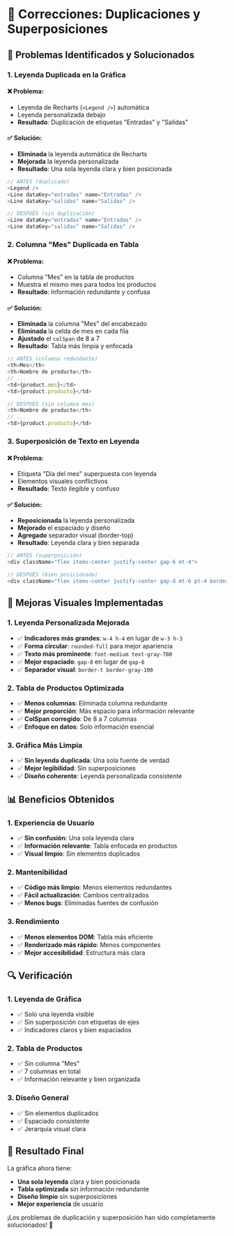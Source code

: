 # 🔧 Correcciones: Duplicaciones y Superposiciones

## 🎯 Problemas Identificados y Solucionados

### 1. **Leyenda Duplicada en la Gráfica**

#### ❌ **Problema:**
- Leyenda de Recharts (`<Legend />`) automática
- Leyenda personalizada debajo
- **Resultado**: Duplicación de etiquetas "Entradas" y "Salidas"

#### ✅ **Solución:**
- **Eliminada** la leyenda automática de Recharts
- **Mejorada** la leyenda personalizada
- **Resultado**: Una sola leyenda clara y bien posicionada

```typescript
// ANTES (duplicado)
<Legend />
<Line dataKey="entradas" name="Entradas" />
<Line dataKey="salidas" name="Salidas" />

// DESPUÉS (sin duplicación)
<Line dataKey="entradas" name="Entradas" />
<Line dataKey="salidas" name="Salidas" />
```

### 2. **Columna "Mes" Duplicada en Tabla**

#### ❌ **Problema:**
- Columna "Mes" en la tabla de productos
- Muestra el mismo mes para todos los productos
- **Resultado**: Información redundante y confusa

#### ✅ **Solución:**
- **Eliminada** la columna "Mes" del encabezado
- **Eliminada** la celda de mes en cada fila
- **Ajustado** el `colSpan` de 8 a 7
- **Resultado**: Tabla más limpia y enfocada

```typescript
// ANTES (columna redundante)
<th>Mes</th>
<th>Nombre de producto</th>
// ...
<td>{product.mes}</td>
<td>{product.producto}</td>

// DESPUÉS (sin columna mes)
<th>Nombre de producto</th>
// ...
<td>{product.producto}</td>
```

### 3. **Superposición de Texto en Leyenda**

#### ❌ **Problema:**
- Etiqueta "Día del mes" superpuesta con leyenda
- Elementos visuales conflictivos
- **Resultado**: Texto ilegible y confuso

#### ✅ **Solución:**
- **Reposicionada** la leyenda personalizada
- **Mejorado** el espaciado y diseño
- **Agregado** separador visual (border-top)
- **Resultado**: Leyenda clara y bien separada

```typescript
// ANTES (superposición)
<div className="flex items-center justify-center gap-6 mt-4">

// DESPUÉS (bien posicionada)
<div className="flex items-center justify-center gap-8 mt-6 pt-4 border-t border-gray-100">
```

## 🎨 Mejoras Visuales Implementadas

### 1. **Leyenda Personalizada Mejorada**
- ✅ **Indicadores más grandes**: `w-4 h-4` en lugar de `w-3 h-3`
- ✅ **Forma circular**: `rounded-full` para mejor apariencia
- ✅ **Texto más prominente**: `font-medium text-gray-700`
- ✅ **Mejor espaciado**: `gap-8` en lugar de `gap-6`
- ✅ **Separador visual**: `border-t border-gray-100`

### 2. **Tabla de Productos Optimizada**
- ✅ **Menos columnas**: Eliminada columna redundante
- ✅ **Mejor proporción**: Más espacio para información relevante
- ✅ **ColSpan corregido**: De 8 a 7 columnas
- ✅ **Enfoque en datos**: Solo información esencial

### 3. **Gráfica Más Limpia**
- ✅ **Sin leyenda duplicada**: Una sola fuente de verdad
- ✅ **Mejor legibilidad**: Sin superposiciones
- ✅ **Diseño coherente**: Leyenda personalizada consistente

## 📊 Beneficios Obtenidos

### 1. **Experiencia de Usuario**
- ✅ **Sin confusión**: Una sola leyenda clara
- ✅ **Información relevante**: Tabla enfocada en productos
- ✅ **Visual limpio**: Sin elementos duplicados

### 2. **Mantenibilidad**
- ✅ **Código más limpio**: Menos elementos redundantes
- ✅ **Fácil actualización**: Cambios centralizados
- ✅ **Menos bugs**: Eliminadas fuentes de confusión

### 3. **Rendimiento**
- ✅ **Menos elementos DOM**: Tabla más eficiente
- ✅ **Renderizado más rápido**: Menos componentes
- ✅ **Mejor accesibilidad**: Estructura más clara

## 🔍 Verificación

### 1. **Leyenda de Gráfica**
- ✅ Solo una leyenda visible
- ✅ Sin superposición con etiquetas de ejes
- ✅ Indicadores claros y bien espaciados

### 2. **Tabla de Productos**
- ✅ Sin columna "Mes"
- ✅ 7 columnas en total
- ✅ Información relevante y bien organizada

### 3. **Diseño General**
- ✅ Sin elementos duplicados
- ✅ Espaciado consistente
- ✅ Jerarquía visual clara

## 🚀 Resultado Final

La gráfica ahora tiene:
- **Una sola leyenda** clara y bien posicionada
- **Tabla optimizada** sin información redundante
- **Diseño limpio** sin superposiciones
- **Mejor experiencia** de usuario

¡Los problemas de duplicación y superposición han sido completamente solucionados! 🎉 